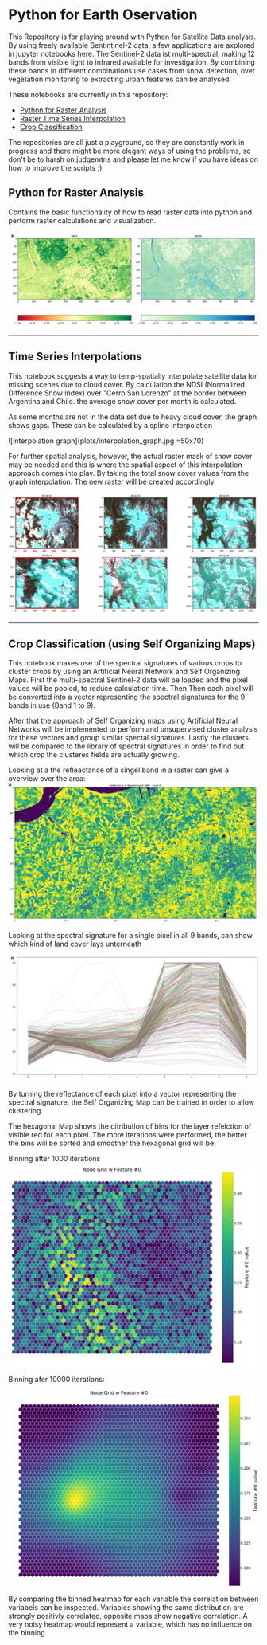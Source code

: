 # Python for Earth Oservation

This Repository is for playing around with Python for Satellite Data analysis. 
By using freely available Sentintinel-2 data, a few applications are axplored in jupyter notebooks here. The Sentinel-2 data ist multi-spectral, making 12 bands from visible light to infrared available for investigation. By combining these bands in different combinations use cases from snow detection, over vegetation monitoring to extracting urban features can be analysed.

These notebooks are currently in this repository:

- [Python for Raster Analysis](PythonforRasterAnalysis.ipynb)
- [Raster Time Series Interpolation](RasterTimeseriesInterpolation.ipynb)
- [Crop Classification](CropClassification.ipynb)

The repositories are all just a playground, so they are constantly work in progress and there might be more elegant ways of using the problems, so don't be to harsh on judgemtns and please let me know if you have ideas on how to improve the scripts ;)




## Python for Raster Analysis
Contains the basic functionality of how to read raster data into python and perform raster calculations and visualization.

![Raster Calculations](plots/RasterCalculations.jpg)
__________________________________________________________________________________________________________
## Time Series Interpolations
This notebook suggests a way to temp-spatially interpolate satellite data for missing scenes due to cloud cover. By calculation the NDSI (Normalized Difference Snow index) over  "Cerro San Lorenzo" at the border between Argentina and Chile. the average snow cover per month is calculated.

As some months are not in the data set due to heavy cloud cover, the graph shows gaps. These can be calculated by a spline interpolation

![interpolation graph](plots/interpolation_graph.jpg =50x70)

For further spatial analysis, however,  the actual raster mask of snow cover may be needed and this is where the spatial aspect of this interpolation approach comes into play. By taking the total snow cover values from the graph interpolation. The new raster will be created accordingly.

![interpolation raster](plots/interpolation_raster.jpg)

________________________________________________________________________________________________________
## Crop Classification (using Self Organizing Maps)

This notebook makes use of the spectral signatures of various crops to cluster crops by using an Artificial Neural Network and Self Organizing Maps.
First the multi-spectral Sentinel-2 data will be loaded and the pixel values will be pooled, to reduce calculation time. Then Then each pixel will be converted into a vector representing the spectral signatures for the 9 bands in use (Band 1 to 9).

After that the approach of Self Organizing maps using Artificial Neural Networks will be implemented to perform and unsupervised cluster analysis for these vectors and group similar spectal signatures. Lastly the clusters will be compared to the library of spectral signatures in order to find out which crop the clusteres fields are actually growing.

Looking at a the refleactance of a singel band in a raster can give a overview over the area:
![reflectance nir](plots/reflectance_nir.jpg)

Looking at the spectral signature for a single pixel in all 9 bands, can show which kind of land cover lays unterneath

![reflectance nir](plots/spec_sig.jpg)



By turning the reflectance of each pixel into a vector representing the spectral signature, the Self Organizing Map can be trained in order to allow clustering.

The hexagonal Map shows the ditribution of bins for the layer refelction of visible red for each pixel. The more iterations were performed, the better the bins will be sorted and smoother the hexagonal grid will be:

Binning after 1000 iterations
![Hexagonal Red](plots/node_grid_1000.jpg)

Binning afer 10000 iterations:

![Hexagonal NIR](plots/node_grid_10000.png)

By comparing the binned heatmap for each variable the correlation between variabels can be inspected. Variables showing the same distribution are strongly positivly correlated,  opposite maps show negative correlation. A very noisy heatmap would represent a variable, which has no influence on the binning.